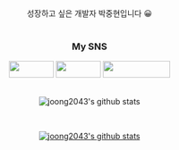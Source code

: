 <div align="center">
  성장하고 싶은 개발자 박중현입니다 😀
</div>


<div align="center">

<br>

<h3>My SNS</h3>
<a href="https://velog.io/@joonghyun" target="_blank"><img src="https://img.shields.io/badge/velog-20C997?style=flat-square&logo=Velog&logoColor=white" width = 80px height = 30px/></a>
<a href="https://blog.naver.com/jontheblock" target="_blank"><img src="https://img.shields.io/badge/Blog-03C75A?style=flat-square&logo=Naver&logoColor=white" width = 80px height = 30px/></a>
<a href="https://www.instagram.com/joon_h.p/" target="_blank"><img src="https://img.shields.io/badge/Instagram-E4405F?style=flat-square&logo=Instagram&logoColor=white" width = 120px height = 30px/></a>

<br>
<br>

![joong2043's github stats](https://github-readme-stats.vercel.app/api?username=joong2043&show_icons=true)

<br>

[![joong2043's github stats](https://github-readme-stats.vercel.app/api/top-langs/?username=joong2043&show_icons=true&hide_border=true&title_color=004386&icon_color=004386&layout=compact)](https://github.com/joong2043)
</div>
